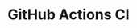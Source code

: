 # GitHub Actions CI


















































































































































































































































































































































































































































































































































































































































































































































































































































































































































































































































































































































































































































































































































































































































































































































































































































































































































































































































































































































































































































































































































































































































































































































































































































































































































